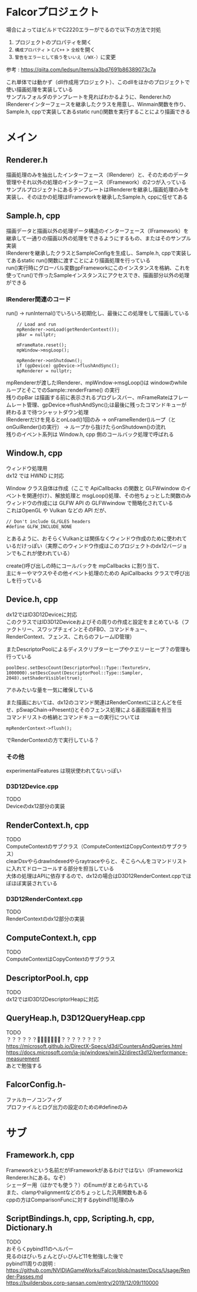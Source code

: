 # Falcorプロジェクト
場合によってはビルドでC2220エラーがでるので以下の方法で対処
1.  プロジェクトのプロパティを開く
2.  `構成プロパティ`  >  `C/C++`  >  `全般`を開く
3.  `警告をエラーとして扱う`を`いいえ（/WX-）`に変更

参考 : https://qiita.com/ledsun/items/a3bd7691b86389073c7a

これ単体では動かず（dll作成用プロジェクト）、このdllをほかのプロジェクトで使い描画処理を実装している  
サンプルフォルダのテンプレートを見ればわかるように、Renderer.hのIRendererインターフェースを継承したクラスを用意し、Winmain関数を作り、Sample.h, cppで実装してあるstatic run()関数を実行することにより描画できる  

# メイン


## Renderer.h
描画処理のみを抽出したインターフェース（IRenderer）と、そのためのデータ管理やそれ以外の処理のインターフェース（IFramework）の2つが入っている  
サンプルプロジェクトにあるテンプレートはIRendererを継承し描画処理のみを実装し、そのほかの処理はIFrameworkを継承したSample.h, cppに任せてある  

## Sample.h, cpp
描画データと描画以外の処理データ構造のインターフェース（IFramework）を継承して一通りの描画以外の処理をできるようにするもの、またはそのサンプル実装  
IRendererを継承したクラスとSampleConfigを生成し、Sample.h, cppで実装してあるstatic run()関数に渡すことにより描画処理を行っている  
run()実行時にグローバル変数gpFrameworkにこのインスタンスを格納、これを使ってrun()で作ったSampleインスタンスにアクセスでき、描画部分以外の処理ができる  

### IRenderer関連のコード
run() → runInternal()でいろいろ初期化し、最後にこの処理をして描画している
    
        // Load and run
        mpRenderer->onLoad(getRenderContext());
        pBar = nullptr;

        mFrameRate.reset();
        mpWindow->msgLoop();

        mpRenderer->onShutdown();
        if (gpDevice) gpDevice->flushAndSync();
        mpRenderer = nullptr;

mpRendererが渡したIRenderer、mpWindow->msgLoop()は
windowのwhileループとそこでのSample::renderFrame()  の実行  
残りのpBar は描画する前に表示されるプログレスバー、mFrameRateはフレームレート管理、gpDevice->flushAndSync();は最後に残ったコマンドキューが終わるまで待つシャットダウン処理  
IRendererだけを見るとonLoad()1回のみ → onFrameRender()ループ（とonGuiRender()の実行） → ループから抜けたらonShutdown()の流れ  
残りのイベント系列は Window.h, cpp 側のコールバック処理で呼ばれる

## Window.h, cpp
ウィンドウ処理用  
dx12 では HWND に対応

Window クラス自体は作成（ここで ApiCallbacks の関数と GLFWwindow のイベントを関連付け）、解放処理と msgLoop()処理、その他ちょっとした関数のみ  
ウィンドウの作成には GLFW API の GLFWwindow で簡略化されている  
これはOpenGL や Vulkan などの API だが、

    // Don't include GL/GLES headers
    #define GLFW_INCLUDE_NONE
とあるように、おそらくVulkanとは関係なくウィンドウ作成のために使われているだけっぽい（実際このウィンドウ作成はこのプロジェクトのdx12バージョンでもこれが使われている）  

create()呼び出しの時にコールバックを mpCallbacks に割り当て、  
主にキーやマウスやその他イベント処理のための ApiCallbacks クラスで呼び出しを行っている  


## Device.h, cpp
dx12ではID3D12Deviceに対応  
このクラスではID3D12Deviceおよびその周りの作成と設定をまとめている（ファクトリー、スワップチェインとそのFBO、コマンドキュー、RenderContext、フェンス、これらのフレームID管理）  

またDescriptorPoolによるディスクリプターヒープやクエリーヒープ？の管理も行っている  

    poolDesc.setDescCount(DescriptorPool::Type::TextureSrv, 1000000).setDescCount(DescriptorPool::Type::Sampler, 2048).setShaderVisible(true);
アホみたいな量を一気に確保している  

また描画においては、dx12のコマンド関連はRenderContextにほとんどを任せ、pSwapChain->Present()とそのフェンス処理による画面描画を担当  
コマンドリストの格納とコマンドキューの実行については  

    mpRenderContext->flush();
でRenderContextの方で実行している？  

### その他
experimentalFeatures は現状使われてないっぽい  

### D3D12Device.cpp
TODO  
Deviceのdx12部分の実装  

## RenderContext.h, cpp
TODO  
ComputeContextのサブクラス（ComputeContextはCopyContextのサブクラス）  
clearDsvやらdrawIndexedやらraytraceやらと、そこらへんをコマンドリストに入れてドローコールする部分を担当している  
大体の処理はAPIに依存するので、dx12の場合はD3D12RenderContext.cppでほぼほぼ実装されている  


### D3D12RenderContext.cpp
TODO  
RenderContextのdx12部分の実装  

## ComputeContext.h, cpp
TODO  
ComputeContextはCopyContextのサブクラス  



## DescriptorPool.h, cpp
TODO  
dx12ではID3D12DescriptorHeapに対応  


## QueryHeap.h, D3D12QueryHeap.cpp
TODO  
？？？？？？:thinking::thinking::thinking::thinking::thinking::thinking::thinking:？？？？？？？？  
  https://microsoft.github.io/DirectX-Specs/d3d/CountersAndQueries.html   
  https://docs.microsoft.com/ja-jp/windows/win32/direct3d12/performance-measurement  
  あとで勉強する  

## FalcorConfig.h-
ファルカーノコンフィグ  
プロファイルとログ出力の設定のための#defineのみ  

# サブ

## Framework.h, cpp
Frameworkという名前だがIFrameworkがあるわけではない（IFrameworkはRenderer.hにある。なぞ）  
シェーダー用（ほかでも使う？）のEnumがまとめられている  
また、clampやalignmentなどのちょっとした汎用関数もある  
cppの方はComparisonFuncに対するpybind11処理のみ  


## ScriptBindings.h, cpp, Scripting.h, cpp, Dictionary.h
TODO  
おそらくpybind11のヘルパー  
見るのはぴぃちょんとぴぃびんど11を勉強した後で  
pybind11周りの説明 : https://github.com/NVIDIAGameWorks/Falcor/blob/master/Docs/Usage/Render-Passes.md  
https://buildersbox.corp-sansan.com/entry/2019/12/09/110000  

<!--stackedit_data:
eyJoaXN0b3J5IjpbMTE3NDUzNjQxMCw2NDgxMzIyMzIsLTE4Mj
MxMjIwMSwyMTI1ODU2MzQxLC0xMTU4OTEwOTcsMjExMTkyNjE4
MywtOTEzMDczODczLDE5NDcyNzgxOTgsMTI1MTA5NzQ5OCw0OD
M0Njg0MjQsMTY0NzYzNjU4MCwxMjMzODczMjk3LDcyOTQxOTYy
MCwxNjI4MzQwNzE2LDcyOTQxOTYyMCwtMjA2MTg3Njc2NywxNj
I4MzQwNzE2LC0yMTM1ODc3ODQsNDMyMjUwMjEwLC01NzEyMjky
XX0=
-->